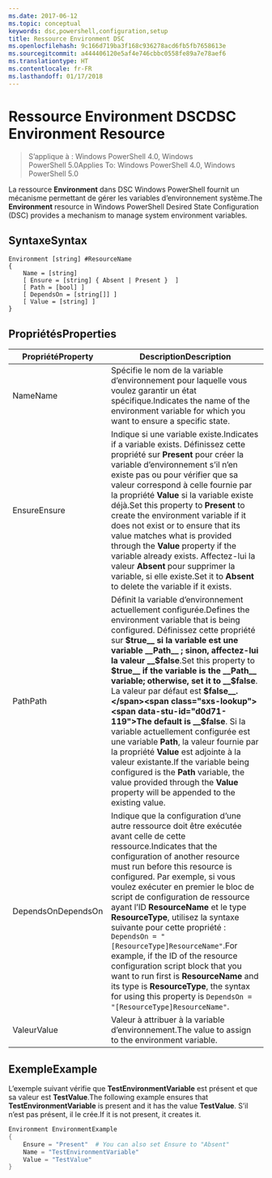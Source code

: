 ```yaml
---
ms.date: 2017-06-12
ms.topic: conceptual
keywords: dsc,powershell,configuration,setup
title: Ressource Environment DSC
ms.openlocfilehash: 9c166d719ba3f168c936278acd6fb5fb7658613e
ms.sourcegitcommit: a444406120e5af4e746cbbc0558fe89a7e78aef6
ms.translationtype: HT
ms.contentlocale: fr-FR
ms.lasthandoff: 01/17/2018
---
```

# <a name="dsc-environment-resource"></a><span data-ttu-id="d0d71-103">Ressource Environment DSC</span><span class="sxs-lookup"><span data-stu-id="d0d71-103">DSC Environment Resource</span></span>

> <span data-ttu-id="d0d71-104">S’applique à : Windows PowerShell 4.0, Windows PowerShell 5.0</span><span class="sxs-lookup"><span data-stu-id="d0d71-104">Applies To: Windows PowerShell 4.0, Windows PowerShell 5.0</span></span>

<span data-ttu-id="d0d71-105">La ressource __Environment__ dans DSC Windows PowerShell fournit un mécanisme permettant de gérer les variables d’environnement système.</span><span class="sxs-lookup"><span data-stu-id="d0d71-105">The __Environment__ resource in Windows PowerShell Desired State Configuration (DSC) provides a mechanism to manage system environment variables.</span></span>

## <a name="syntax"></a><span data-ttu-id="d0d71-106">Syntaxe</span><span class="sxs-lookup"><span data-stu-id="d0d71-106">Syntax</span></span>
``` mof
Environment [string] #ResourceName
{
    Name = [string]
    [ Ensure = [string] { Absent | Present }  ]
    [ Path = [bool] ]
    [ DependsOn = [string[]] ]
    [ Value = [string] ]
}
```

## <a name="properties"></a><span data-ttu-id="d0d71-107">Propriétés</span><span class="sxs-lookup"><span data-stu-id="d0d71-107">Properties</span></span>

|  <span data-ttu-id="d0d71-108">Propriété</span><span class="sxs-lookup"><span data-stu-id="d0d71-108">Property</span></span>  |  <span data-ttu-id="d0d71-109">Description</span><span class="sxs-lookup"><span data-stu-id="d0d71-109">Description</span></span>   | 
|---|---| 
| <span data-ttu-id="d0d71-110">Name</span><span class="sxs-lookup"><span data-stu-id="d0d71-110">Name</span></span>| <span data-ttu-id="d0d71-111">Spécifie le nom de la variable d’environnement pour laquelle vous voulez garantir un état spécifique.</span><span class="sxs-lookup"><span data-stu-id="d0d71-111">Indicates the name of the environment variable for which you want to ensure a specific state.</span></span>| 
| <span data-ttu-id="d0d71-112">Ensure</span><span class="sxs-lookup"><span data-stu-id="d0d71-112">Ensure</span></span>| <span data-ttu-id="d0d71-113">Indique si une variable existe.</span><span class="sxs-lookup"><span data-stu-id="d0d71-113">Indicates if a variable exists.</span></span> <span data-ttu-id="d0d71-114">Définissez cette propriété sur __Present__ pour créer la variable d’environnement s’il n’en existe pas ou pour vérifier que sa valeur correspond à celle fournie par la propriété __Value__ si la variable existe déjà.</span><span class="sxs-lookup"><span data-stu-id="d0d71-114">Set this property to __Present__ to create the environment variable if it does not exist or to ensure that its value matches what is provided through the __Value__ property if the variable already exists.</span></span> <span data-ttu-id="d0d71-115">Affectez-lui la valeur __Absent__ pour supprimer la variable, si elle existe.</span><span class="sxs-lookup"><span data-stu-id="d0d71-115">Set it to __Absent__ to delete the variable if it exists.</span></span>| 
| <span data-ttu-id="d0d71-116">Path</span><span class="sxs-lookup"><span data-stu-id="d0d71-116">Path</span></span>| <span data-ttu-id="d0d71-117">Définit la variable d’environnement actuellement configurée.</span><span class="sxs-lookup"><span data-stu-id="d0d71-117">Defines the environment variable that is being configured.</span></span> <span data-ttu-id="d0d71-118">Définissez cette propriété sur __$true__ si la variable est une variable __Path__ ; sinon, affectez-lui la valeur __$false__.</span><span class="sxs-lookup"><span data-stu-id="d0d71-118">Set this property to __$true__ if the variable is the __Path__ variable; otherwise, set it to __$false__.</span></span> <span data-ttu-id="d0d71-119">La valeur par défaut est __$false__.</span><span class="sxs-lookup"><span data-stu-id="d0d71-119">The default is __$false__.</span></span> <span data-ttu-id="d0d71-120">Si la variable actuellement configurée est une variable __Path__, la valeur fournie par la propriété __Value__ est adjointe à la valeur existante.</span><span class="sxs-lookup"><span data-stu-id="d0d71-120">If the variable being configured is the __Path__ variable, the value provided through the __Value__ property will be appended to the existing value.</span></span>| 
| <span data-ttu-id="d0d71-121">DependsOn</span><span class="sxs-lookup"><span data-stu-id="d0d71-121">DependsOn</span></span> | <span data-ttu-id="d0d71-122">Indique que la configuration d’une autre ressource doit être exécutée avant celle de cette ressource.</span><span class="sxs-lookup"><span data-stu-id="d0d71-122">Indicates that the configuration of another resource must run before this resource is configured.</span></span> <span data-ttu-id="d0d71-123">Par exemple, si vous voulez exécuter en premier le bloc de script de configuration de ressource ayant l’ID __ResourceName__ et le type __ResourceType__, utilisez la syntaxe suivante pour cette propriété : `DependsOn = "[ResourceType]ResourceName"`.</span><span class="sxs-lookup"><span data-stu-id="d0d71-123">For example, if the ID of the resource configuration script block that you want to run first is __ResourceName__ and its type is __ResourceType__, the syntax for using this property is `DependsOn = "[ResourceType]ResourceName"`.</span></span>| 
| <span data-ttu-id="d0d71-124">Valeur</span><span class="sxs-lookup"><span data-stu-id="d0d71-124">Value</span></span>| <span data-ttu-id="d0d71-125">Valeur à attribuer à la variable d’environnement.</span><span class="sxs-lookup"><span data-stu-id="d0d71-125">The value to assign to the environment variable.</span></span>| 

## <a name="example"></a><span data-ttu-id="d0d71-126">Exemple</span><span class="sxs-lookup"><span data-stu-id="d0d71-126">Example</span></span>

<span data-ttu-id="d0d71-127">L’exemple suivant vérifie que __TestEnvironmentVariable__ est présent et que sa valeur est __TestValue__.</span><span class="sxs-lookup"><span data-stu-id="d0d71-127">The following example ensures that __TestEnvironmentVariable__ is present and it has the value __TestValue__.</span></span> <span data-ttu-id="d0d71-128">S’il n’est pas présent, il le crée.</span><span class="sxs-lookup"><span data-stu-id="d0d71-128">If it is not present, it creates it.</span></span>

```powershell
Environment EnvironmentExample
{
    Ensure = "Present"  # You can also set Ensure to "Absent"
    Name = "TestEnvironmentVariable"
    Value = "TestValue"
}
```

